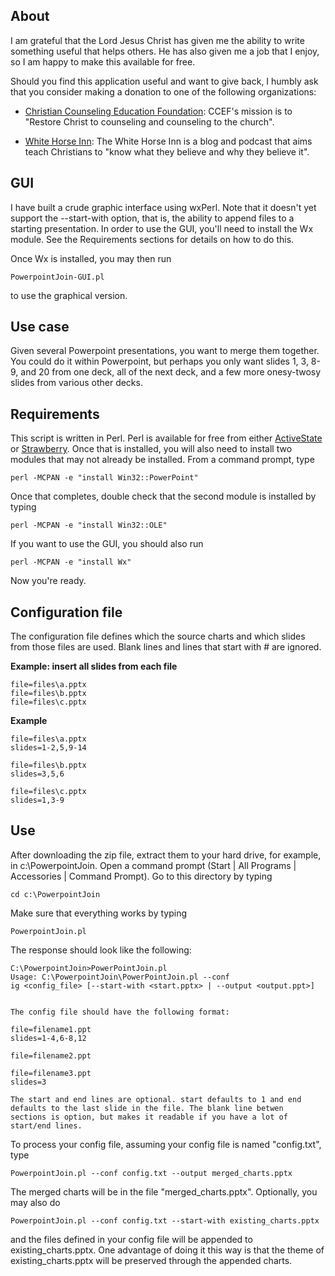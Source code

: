 ## About
I am grateful that the Lord Jesus Christ has given me the ability to write something useful that helps others. He has also given me a job that I enjoy, so I am happy to make this available for free.

Should you find this application useful and want to give back, I humbly ask that you consider making a donation to one of the following organizations:

*  [Christian Counseling Education Foundation](http://www.ccef.org/donate): CCEF's mission is to "Restore Christ to counseling and counseling to the church".

* [White Horse Inn](http://www.whitehorseinn.org/partnerships/support-us.html): The White Horse Inn is a blog and podcast that aims teach Christians to "know what they believe and why they believe it".

## GUI
I have built a crude graphic interface using wxPerl. Note that it doesn't yet support the --start-with option, that is, the ability to append files to a starting presentation. In order to use the GUI, you'll need to install the Wx module. See the Requirements sections for details on how to do this.

Once Wx is installed, you may then run

    PowerpointJoin-GUI.pl

to use the graphical version.

## Use case
Given several Powerpoint presentations, you want to merge them together. You could do it within Powerpoint, but perhaps you only want slides 1, 3, 8-9, and 20 from one deck, all of the next deck, and a few more onesy-twosy slides from various other decks.

## Requirements
This script is written in Perl. Perl is available for free from either [ActiveState](http://www.activestate.com/activeperl/downloads) or [Strawberry](http://www.strawberry.com). Once that is installed, you will also need to install two modules that may not already be installed. From a command prompt, type

    perl -MCPAN -e "install Win32::PowerPoint"

Once that completes, double check that the second module is installed by typing

    perl -MCPAN -e "install Win32::OLE"

If you want to use the GUI, you should also run

    perl -MCPAN -e "install Wx"

Now you're ready.

## Configuration file
The configuration file defines which the source charts and which slides from those files are used. Blank lines and lines that start with # are ignored.


**Example: insert all slides from each file**

    file=files\a.pptx
    file=files\b.pptx
    file=files\c.pptx

**Example**

    file=files\a.pptx
    slides=1-2,5,9-14

    file=files\b.pptx
    slides=3,5,6

    file=files\c.pptx
    slides=1,3-9
    
## Use
After downloading the zip file, extract them to your hard drive, for example, in c:\PowerpointJoin. Open a command prompt (Start | All Programs | Accessories | Command Prompt). Go to this directory by typing 

    cd c:\PowerpointJoin

Make sure that everything works by typing

    PowerpointJoin.pl

The response should look like the following:

    C:\PowerpointJoin>PowerPointJoin.pl
    Usage: C:\PowerpointJoin\PowerPointJoin.pl --conf
    ig <config_file> [--start-with <start.pptx> | --output <output.ppt>]


    The config file should have the following format:

    file=filename1.ppt
    slides=1-4,6-8,12

    file=filename2.ppt

    file=filename3.ppt
    slides=3

    The start and end lines are optional. start defaults to 1 and end
    defaults to the last slide in the file. The blank line betwen
    sections is option, but makes it readable if you have a lot of
    start/end lines.

To process your config file, assuming your config file is named "config.txt", type

    PowerpointJoin.pl --conf config.txt --output merged_charts.pptx

The merged charts will be in the file "merged_charts.pptx". Optionally, you may also do

    PowerpointJoin.pl --conf config.txt --start-with existing_charts.pptx

and the files defined in your config file will be appended to existing_charts.pptx. One advantage of doing it this way is that the theme of existing_charts.pptx will be preserved through the appended charts.

